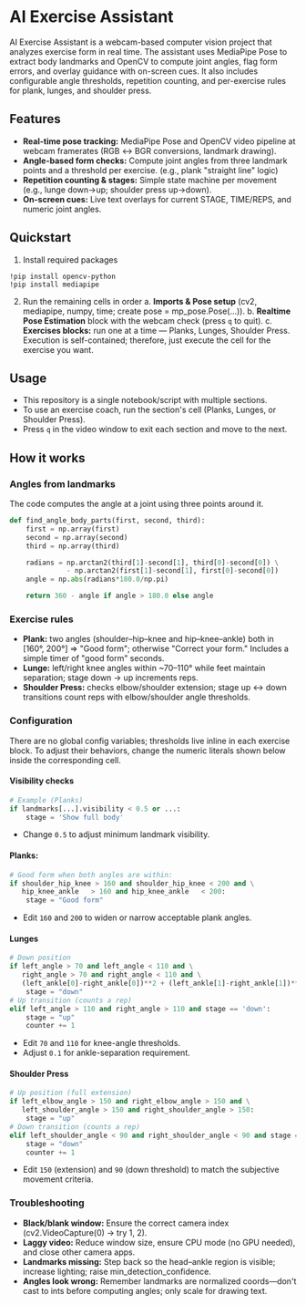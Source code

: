 # AI Exercise Assistant
AI Exercise Assistant is a webcam-based computer vision project that analyzes exercise form in real time. The assistant uses MediaPipe Pose to extract body landmarks and OpenCV to compute joint angles, flag form errors, and overlay guidance with on-screen cues. It also includes configurable angle thresholds, repetition counting, and per-exercise rules for plank, lunges, and shoulder press.


## Features
- **Real-time pose tracking:** MediaPipe Pose and OpenCV video pipeline at webcam framerates (RGB ↔ BGR conversions, landmark drawing).
- **Angle-based form checks:** Compute joint angles from three landmark points and a threshold per exercise. (e.g., plank "straight line" logic)
- **Repetition counting & stages:** Simple state machine per movement (e.g., lunge down→up; shoulder press up→down).
- **On-screen cues:** Live text overlays for current STAGE, TIME/REPS, and numeric joint angles.


## Quickstart
1. Install required packages
  ```
  !pip install opencv-python
  !pip install mediapipe
  ```
2. Run the remaining cells in order
   a. **Imports & Pose setup** (cv2, mediapipe, numpy, time; create pose = mp_pose.Pose(...)).
   b. **Realtime Pose Estimation** block with the webcam check (press ```q``` to quit).
   c. **Exercises blocks:** run one at a time — Planks, Lunges, Shoulder Press. Execution is self-contained; therefore, just execute the cell for the exercise you want.


## Usage
- This repository is a single notebook/script with multiple sections.
- To use an exercise coach, run the section's cell (Planks, Lunges, or Shoulder Press).
- Press ```q``` in the video window to exit each section and move to the next.


## How it works
### Angles from landmarks
The code computes the angle at a joint using three points around it.
```python
def find_angle_body_parts(first, second, third):
    first = np.array(first)
    second = np.array(second)
    third = np.array(third)

    radians = np.arctan2(third[1]-second[1], third[0]-second[0]) \
              - np.arctan2(first[1]-second[1], first[0]-second[0])
    angle = np.abs(radians*180.0/np.pi)

    return 360 - angle if angle > 180.0 else angle
```


### Exercise rules
- **Plank:** two angles (shoulder–hip–knee and hip–knee–ankle) both in [160°, 200°] ⇒ "Good form"; otherwise "Correct your form." Includes a simple timer of "good form" seconds.
- **Lunge:** left/right knee angles within ~70–110° while feet maintain separation; stage down → up increments reps.
- **Shoulder Press:** checks elbow/shoulder extension; stage up ↔ down transitions count reps with elbow/shoulder angle thresholds.


### Configuration
There are no global config variables; thresholds live inline in each exercise block. To adjust their behaviors, change the numeric literals shown below inside the corresponding cell.

#### Visibility checks
``` python
# Example (Planks)
if landmarks[...].visibility < 0.5 or ...:
    stage = 'Show full body'
```
- Change ```0.5``` to adjust minimum landmark visibility.

#### Planks:
``` python
# Good form when both angles are within:
if shoulder_hip_knee > 160 and shoulder_hip_knee < 200 and \
   hip_knee_ankle   > 160 and hip_knee_ankle   < 200:
    stage = "Good form"
```
- Edit ```160``` and ```200``` to widen or narrow acceptable plank angles.

#### Lunges
``` python
# Down position
if left_angle > 70 and left_angle < 110 and \
   right_angle > 70 and right_angle < 110 and \
   (left_ankle[0]-right_ankle[0])**2 + (left_ankle[1]-right_ankle[1])**2 > 0.1:
    stage = "down"
# Up transition (counts a rep)
elif left_angle > 110 and right_angle > 110 and stage == 'down':
    stage = "up"
    counter += 1
```
- Edit ```70``` and ```110``` for knee-angle thresholds.
- Adjust ```0.1``` for ankle-separation requirement.

#### Shoulder Press
``` python
# Up position (full extension)
if left_elbow_angle > 150 and right_elbow_angle > 150 and \
   left_shoulder_angle > 150 and right_shoulder_angle > 150:
    stage = "up"
# Down transition (counts a rep)
elif left_shoulder_angle < 90 and right_shoulder_angle < 90 and stage == 'up':
    stage = "down"
    counter += 1
```
- Edit ```150``` (extension) and ```90``` (down threshold) to match the subjective movement criteria.


### Troubleshooting
- **Black/blank window:** Ensure the correct camera index (cv2.VideoCapture(0) → try 1, 2).
- **Laggy video:** Reduce window size, ensure CPU mode (no GPU needed), and close other camera apps.
- **Landmarks missing:** Step back so the head–ankle region is visible; increase lighting; raise min_detection_confidence.
- **Angles look wrong:** Remember landmarks are normalized coords—don't cast to ints before computing angles; only scale for drawing text.
